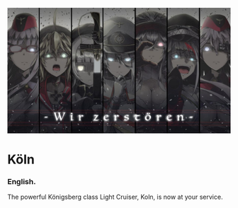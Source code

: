 ![Koln is here!...](/assets/wp4046501.jpg)

Köln
===============

### English.

The powerful Königsberg class Light Cruiser, Koln, is now at your service.
